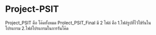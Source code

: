 # Project-PSIT

Project_PSIT คือ โค๊ดทั้งหมด
Prolect_PSIT_Final มี 2 ไฟล์ คือ 1.ไฟล์รูปที่ไว้ใช้รันในโปรแกรม 2.ไฟล์โปรแกรมในการรันโค๊ด
